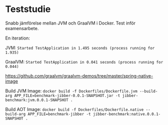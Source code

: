 # Teststudie
Snabb jämförelse mellan JVM och GraalVM i Docker. Test inför examensarbete.

En iteration:

JVM: ```Started TestApplication in 1.495 seconds (process running for 1.935)```

GraalVM: ```Started TestApplication in 0.041 seconds (process running for 0.044)```

https://github.com/graalvm/graalvm-demos/tree/master/spring-native-image

Build JVM Image: ```docker build -f Dockerfiles/Dockerfile.jvm --build-arg APP_FILE=benchmark-jibber-0.0.1-SNAPSHOT.jar -t jibber-benchmark:jvm.0.0.1-SNAPSHOT .```


Build AOT Image: ```docker build -f Dockerfiles/Dockerfile.native --build-arg APP_FILE=benchmark-jibber -t jibber-benchmark:native.0.0.1-SNAPSHOT .```
